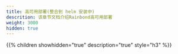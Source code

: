 ```yaml
---
title: 高可用部署(整合到 helm 安装中)
descrition: 该章节文档介绍Rainbond高可用部署
weight: 3000
hidden: true
---
```


{{% children showhidden="true" description="true" style="h3"  %}}
